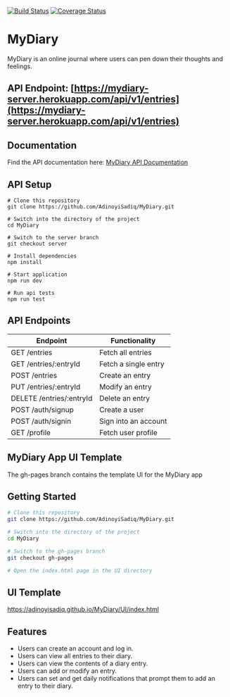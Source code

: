 [![Build Status](https://travis-ci.org/AdinoyiSadiq/MyDiary.svg?branch=develop)](https://travis-ci.org/AdinoyiSadiq/MyDiary)
[![Coverage Status](https://coveralls.io/repos/github/AdinoyiSadiq/MyDiary/badge.svg?branch=develop)](https://coveralls.io/github/AdinoyiSadiq/MyDiary?branch=develop)
<!-- [![Maintainability](https://api.codeclimate.com/v1/badges/047ca4029459a4e72c0b/maintainability)](https://codeclimate.com/github/AdinoyiSadiq/MyDiary/maintainability) -->
# MyDiary

MyDiary is an online journal where users can pen down their thoughts and feelings.

## API Endpoint: [https://mydiary-server.herokuapp.com/api/v1/entries](https://mydiary-server.herokuapp.com/api/v1/entries)

## Documentation
Find the API documentation here: [MyDiary API Documentation](https://mydiary2.docs.apiary.io/)

## API Setup

```
# Clone this repository
git clone https://github.com/AdinoyiSadiq/MyDiary.git

# Switch into the directory of the project
cd MyDiary

# Switch to the server branch
git checkout server

# Install dependencies
npm install

# Start application 
npm run dev

# Run api tests
npm run test
```

## API Endpoints

| Endpoint                                         | Functionality                      |
| ------------------------------------------------ | ---------------------------------- |
| GET /entries                                     | Fetch all entries                  |
| GET /entries/:entryId                            | Fetch a single entry               |
| POST /entries                                    | Create an entry                    |
| PUT /entries/:entryId                            | Modify an entry                    |
| DELETE /entries/:entryId                         | Delete an entry                    |
| POST /auth/signup                                | Create a user                      |
| POST /auth/signin                                | Sign into an account               |
| GET /profile                                     | Fetch user profile
## MyDiary App UI Template
The gh-pages branch contains the template UI for the MyDiary app

## Getting Started
```sh
# Clone this repository
git clone https://github.com/AdinoyiSadiq/MyDiary.git

# Switch into the directory of the project
cd MyDiary

# Switch to the gh-pages branch
git checkout gh-pages

# Open the index.html page in the UI directory
```

## UI Template
https://adinoyisadiq.github.io/MyDiary/UI/index.html

## Features
+ Users can create an account and log in.
+ Users can view all entries to their diary.
+ Users can view the contents of a diary entry.
+ Users can add or modify an entry.
+ Users can set and get daily notifications that prompt them to add an entry to their diary.